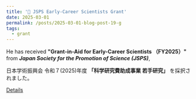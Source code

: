 ```yaml
---
title: '🎉 JSPS Early-Career Scientists Grant'
date: 2025-03-01
permalink: /posts/2025-03-01-blog-post-19-g
tags:
  - grant
---
```


He has received  **"Grant-in-Aid for Early-Career Scientists （FY2025）"** from ***Japan Society for the Promotion of Science (JSPS)***, 

日本学術振興会 令和７(2025)年度 **「科学研究費助成事業 若手研究」** を採択されました。

[Details](https://researchmap.jp/chunqi_jiang/research_projects/50171832)
